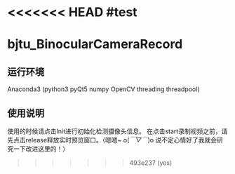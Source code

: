 <<<<<<< HEAD
#test
=======
# bjtu_BinocularCameraRecord
## 运行环境
Anaconda3 (python3 pyQt5 numpy OpenCV threading threadpool)
## 使用说明
使用的时候请点击Init进行初始化检测摄像头信息。 在点击start录制视频之前，请先点击release释放实时预览窗口。（嗯嗯~ o(*￣▽￣*)o 说不定心情好了我就会研究一下改进这里的！）
>>>>>>> 493e237 (yes)
